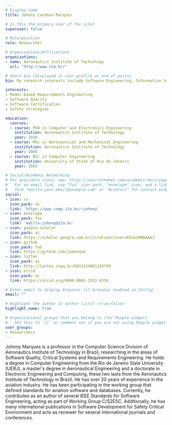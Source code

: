 ```yaml
---
# Display name
title: Johnny Cardoso Marques

# Is this the primary user of the site?
superuser: false

# Role/position
role: Researcher

# Organizations/Affiliations
organizations:
- name: Aeronautics Institute of Technology
  url: "http://www.ita.br/"

# Short bio (displayed in user profile at end of posts)
bio: My research interests include Software Engineering, Information Systems, Requirements Engineering and Safety-critical Systems.

interests:
- Model-based Requirements Engineering
- Software Quality
- Software Certification
- Safety strategies

education:
  courses:
  - course: PhD in Computer and Electronics Engineering
    institution: Aeronautics Institute of Technology
    year: 2016
  - course: MSc in Aeronautical and Mechanical Engineering
    institution: Aeronautics Institute of Technology
    year: 2005
  - course: BSc in Computer Engineering
    institution: University of State of Rio de Janeiro
    year: 2002

# Social/Academic Networking
# For available icons, see: https://sourcethemes.com/academic/docs/page-builder/#icons
#   For an email link, use "fas" icon pack, "envelope" icon, and a link in the
#   form "mailto:your-email@example.com" or "#contact" for contact widget.
social:
- icon: cv
  icon_pack: ai
  link: 'https://www.comp.ita.br/~johnny'
- icon: envelope
  icon_pack: fas
  link: 'mailto:johnny@ita.br'
- icon: google-scholar
  icon_pack: ai
  link: https://scholar.google.com.br/citations?user=KXioIHMAAAAJ
- icon: github
  icon_pack: fab
  link: https://github.com/jomarque
- icon: lattes
  icon_pack: ai
  link: http://lattes.cnpq.br/6831514861193749
- icon: orcid
  icon_pack: ai
  link: https://orcid.org/0000-0002-1551-435X

# Enter email to display Gravatar (if Gravatar enabled in Config)
email: ""

# Highlight the author in author lists? (true/false)
highlight_name: true

# Organizational groups that you belong to (for People widget)
#   Set this to `[]` or comment out if you are not using People widget.
user_groups:
- Researchers
---
```

Johnny Marques is a professor in the Computer Science Division of Aeronautics Institute of Technology in Brazil, researching in the areas of Software Quality, Critical Systems and Requirements Engineering. He holds a degree in Computer Engineering from the Rio de Janeiro State University (UERJ), a master's degree in Aeronautical Engineering and a doctorate in Electronic Engineering and Computing, these two lasts from the Aeronautics Institute of Technology in Brazil. He has over 20 years of experience in the aviation industry. He has been participating in the working group that defined standards for aviation software and databases. Currently, he contributes as an author of several IEEE Standards for Software Engineering, acting as part of Working Group C/S2ESC. Additionally, he has many international publications in Software Development for Safety Critical Environment and acts as reviewer for several international journals and conferences.

